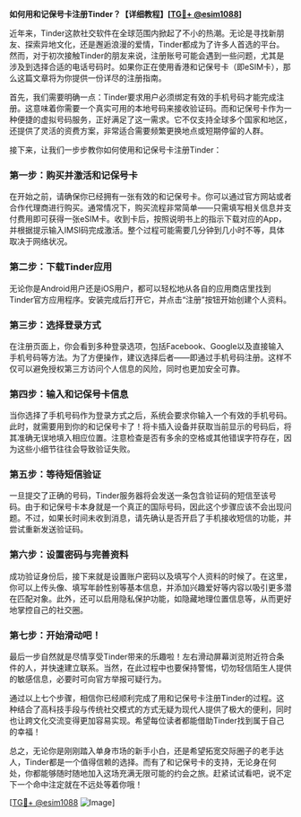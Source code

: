 **如何用和记保号卡注册Tinder？【详细教程】[[TG💪+ @esim1088](https://t.me/s/esim1088)]**

近年来，Tinder这款社交软件在全球范围内掀起了不小的热潮。无论是寻找新朋友、探索异地文化，还是邂逅浪漫的爱情，Tinder都成为了许多人首选的平台。然而，对于初次接触Tinder的朋友来说，注册账号可能会遇到一些问题，尤其是涉及到选择合适的电话号码时。如果你正在使用香港和记保号卡（即eSIM卡），那么这篇文章将为你提供一份详尽的注册指南。

首先，我们需要明确一点：Tinder要求用户必须绑定有效的手机号码才能完成注册。这意味着你需要一个真实可用的本地号码来接收验证码。而和记保号卡作为一种便捷的虚拟号码服务，正好满足了这一需求。它不仅支持全球多个国家和地区，还提供了灵活的资费方案，非常适合需要频繁更换地点或短期停留的人群。

接下来，让我们一步步教你如何使用和记保号卡注册Tinder：

### 第一步：购买并激活和记保号卡

在开始之前，请确保你已经拥有一张有效的和记保号卡。你可以通过官方网站或者合作代理商进行购买。通常情况下，购买流程非常简单——只需填写相关信息并支付费用即可获得一张eSIM卡。收到卡后，按照说明书上的指示下载对应的App，并根据提示输入IMSI码完成激活。整个过程可能需要几分钟到几小时不等，具体取决于网络状况。

### 第二步：下载Tinder应用

无论你是Android用户还是iOS用户，都可以轻松地从各自的应用商店里找到Tinder官方应用程序。安装完成后打开它，并点击“注册”按钮开始创建个人资料。

### 第三步：选择登录方式

在注册页面上，你会看到多种登录选项，包括Facebook、Google以及直接输入手机号码等方法。为了方便操作，建议选择后者——即通过手机号码注册。这样不仅可以避免授权第三方访问个人信息的风险，同时也更加安全可靠。

### 第四步：输入和记保号卡信息

当你选择了手机号码作为登录方式之后，系统会要求你输入一个有效的手机号码。此时，就需要用到你的和记保号卡了！将卡插入设备并获取当前显示的号码后，将其准确无误地填入相应位置。注意检查是否有多余的空格或其他错误字符存在，因为这些小细节往往会导致验证失败。

### 第五步：等待短信验证

一旦提交了正确的号码，Tinder服务器将会发送一条包含验证码的短信至该号码。由于和记保号卡本身就是一个真正的国际号码，因此这个步骤应该不会出现问题。不过，如果长时间未收到消息，请先确认是否开启了手机接收短信的功能，并尝试重新发送验证码。

### 第六步：设置密码与完善资料

成功验证身份后，接下来就是设置账户密码以及填写个人资料的时候了。在这里，你可以上传头像、填写年龄性别等基本信息，并添加兴趣爱好等内容以吸引更多潜在匹配对象。此外，还可以启用隐私保护功能，如隐藏地理位置信息等，从而更好地掌控自己的社交圈。

### 第七步：开始滑动吧！

最后一步自然就是尽情享受Tinder带来的乐趣啦！左右滑动屏幕浏览附近符合条件的人，并快速建立联系。当然，在此过程中也要保持警惕，切勿轻信陌生人提供的敏感信息，必要时可向官方举报可疑行为。

通过以上七个步骤，相信你已经顺利完成了用和记保号卡注册Tinder的过程。这种结合了高科技手段与传统社交模式的方式无疑为现代人提供了极大的便利，同时也让跨文化交流变得更加容易实现。希望每位读者都能借助Tinder找到属于自己的幸福！

总之，无论你是刚刚踏入单身市场的新手小白，还是希望拓宽交际圈子的老手达人，Tinder都是一个值得信赖的选择。而有了和记保号卡的支持，无论身在何处，你都能够随时随地加入这场充满无限可能的约会之旅。赶紧试试看吧，说不定下一个命中注定就在不远处等着你哦！

[[TG💪+ @esim1088](https://t.me/s/esim1088) ![Image](https://i.postimg.cc/4NQfJmqS/Snipaste-2025-05-13-00-14-12.png)]